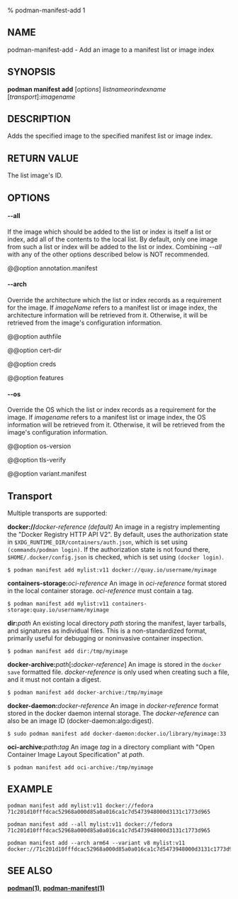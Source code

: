 % podman-manifest-add 1

## NAME

podman\-manifest\-add - Add an image to a manifest list or image index

## SYNOPSIS

**podman manifest add** [*options*] _listnameorindexname_ [*transport*]:_imagename_

## DESCRIPTION

Adds the specified image to the specified manifest list or image index.

## RETURN VALUE

The list image's ID.

## OPTIONS

#### **--all**

If the image which should be added to the list or index is itself a list or
index, add all of the contents to the local list. By default, only one image
from such a list or index will be added to the list or index. Combining
_--all_ with any of the other options described below is NOT recommended.

@@option annotation.manifest

#### **--arch**

Override the architecture which the list or index records as a requirement for
the image. If _imageName_ refers to a manifest list or image index, the
architecture information will be retrieved from it. Otherwise, it will be
retrieved from the image's configuration information.

@@option authfile

@@option cert-dir

@@option creds

@@option features

#### **--os**

Override the OS which the list or index records as a requirement for the image.
If _imagename_ refers to a manifest list or image index, the OS information
will be retrieved from it. Otherwise, it will be retrieved from the image's
configuration information.

@@option os-version

@@option tls-verify

@@option variant.manifest

## Transport

Multiple transports are supported:

**docker://**_docker-reference_ _(default)_
An image in a registry implementing the "Docker Registry HTTP API V2". By default, uses the authorization state in `$XDG_RUNTIME_DIR/containers/auth.json`, which is set using `(commands/podman login)`. If the authorization state is not found there, `$HOME/.docker/config.json` is checked, which is set using `(docker login)`.

    $ podman manifest add mylist:v11 docker://quay.io/username/myimage

**containers-storage:**_oci-reference_
An image in _oci-reference_ format stored in the local container storage. _oci-reference_ must contain a tag.

    $ podman manifest add mylist:v11 containers-storage:quay.io/username/myimage

**dir:**_path_
An existing local directory _path_ storing the manifest, layer tarballs, and signatures as individual files. This
is a non-standardized format, primarily useful for debugging or noninvasive container inspection.

    $ podman manifest add dir:/tmp/myimage

**docker-archive:**_path_[**:**_docker-reference_]
An image is stored in the `docker save` formatted file. _docker-reference_ is only used when creating such a
file, and it must not contain a digest.

    $ podman manifest add docker-archive:/tmp/myimage

**docker-daemon:**_docker-reference_
An image in _docker-reference_ format stored in the docker daemon internal storage. The _docker-reference_ can also be an image ID (docker-daemon:algo:digest).

    $ sudo podman manifest add docker-daemon:docker.io/library/myimage:33

**oci-archive:**_path_**:**_tag_
An image _tag_ in a directory compliant with "Open Container Image Layout Specification" at _path_.

    $ podman manifest add oci-archive:/tmp/myimage

## EXAMPLE

```
podman manifest add mylist:v11 docker://fedora
71c201d10fffdcac52968a000d85a0a016ca1c7d5473948000d3131c1773d965
```

```
podman manifest add --all mylist:v11 docker://fedora
71c201d10fffdcac52968a000d85a0a016ca1c7d5473948000d3131c1773d965
```

```
podman manifest add --arch arm64 --variant v8 mylist:v11 docker://71c201d10fffdcac52968a000d85a0a016ca1c7d5473948000d3131c1773d965
```

## SEE ALSO

**[podman(1)](podman.md)**, **[podman-manifest(1)](commands/podman-manifest/podman-manifest.md)**
